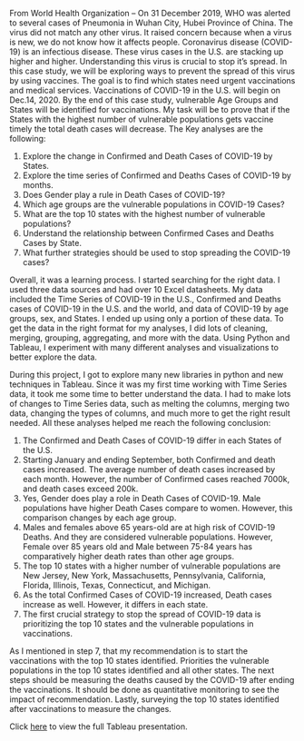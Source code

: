 From World Health Organization – On 31 December 2019, WHO was alerted to several cases of Pneumonia in Wuhan City, Hubei Province of China. The virus did not match any other virus. It raised concern because when a virus is new, we do not know how it affects people. Coronavirus disease (COVID-19) is an infectious disease. These virus cases in the U.S. are stacking up higher and higher. Understanding this virus is crucial to stop it’s spread. In this case study, we will be exploring ways to prevent the spread of this virus by using vaccines. The goal is to find which states need urgent vaccinations and medical services. Vaccinations of COVID-19 in the U.S. will begin on Dec.14, 2020. By the end of this case study, vulnerable Age Groups and States will be identified for vaccinations. My task will be to prove that if the States with the highest number of vulnerable populations gets vaccine timely the total death cases will decrease. The Key analyses are the following:

1.	Explore the change in Confirmed and Death Cases of COVID-19 by States.
2.	Explore the time series of Confirmed and Deaths Cases of COVID-19 by months.
3.	Does Gender play a rule in Death Cases of COVID-19?
4.	Which age groups are the vulnerable populations in COVID-19 Cases?
5.	What are the top 10 states with the highest number of vulnerable populations?
6.	Understand the relationship between Confirmed Cases and Deaths Cases by State.
7.	What further strategies should be used to stop spreading the COVID-19 cases?

Overall, it was a learning process. I started searching for the right data. I used three data sources and had over 10 Excel datasheets. My data included the Time Series of COVID-19 in the U.S., Confirmed and Deaths cases of COVID-19 in the U.S. and the world, and data of COVID-19 by age groups, sex, and States. I ended up using only a portion of these data. To get the data in the right format for my analyses, I did lots of cleaning, merging, grouping, aggregating, and more with the data. Using Python and Tableau, I experiment with many different analyses and visualizations to better explore the data. 

During this project, I got to explore many new libraries in python and new techniques in Tableau. Since it was my first time working with Time Series data, it took me some time to better understand the data. I had to make lots of changes to Time Series data, such as melting the columns, merging two data, changing the types of columns, and much more to get the right result needed. All these analyses helped me reach the following conclusion:


1.	The Confirmed and Death Cases of COVID-19 differ in each States of the U.S.
2.	Starting January and ending September, both Confirmed and death cases increased. The average number of death cases increased by each month. However, the number of Confirmed cases reached 7000k, and death cases exceed 200k.
3.	Yes, Gender does play a role in Death Cases of COVID-19. Male populations have higher Death Cases compare to women. However, this comparison changes by each age group.
4.	Males and females above 65 years-old are at high risk of COVID-19 Deaths. And they are considered vulnerable populations. However, Female over 85 years old and Male between 75-84 years has comparatively higher death rates than other age groups. 
5.	The top 10 states with a higher number of vulnerable populations are New Jersey, New York, Massachusetts, Pennsylvania, California, Florida, Illinois, Texas, Connecticut, and Michigan.
6.	As the total Confirmed Cases of COVID-19 increased, Death cases increase as well. However, it differs in each state.
7.	The first crucial strategy to stop the spread of COVID-19 data is prioritizing the top 10 states and the vulnerable populations in vaccinations. 


As I mentioned in step 7, that my recommendation is to start the vaccinations with the top 10 states identified. Priorities the vulnerable populations in the top 10 states identified and all other states. The next steps should be measuring the deaths caused by the COVID-19 after ending the vaccinations. It should be done as quantitative monitoring to see the impact of recommendation. Lastly, surveying the top 10 states identified after vaccinations to measure the changes.  

Click [here](https://public.tableau.com/profile/morwarid.najafizada#!/vizhome/USDeathsbyState/Covid-19CaseStudyDashboard) to view the full Tableau presentation. 
